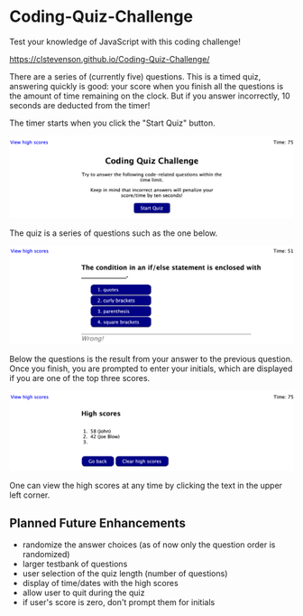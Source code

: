 # Coding-Quiz-Challenge

Test your knowledge of JavaScript with this coding challenge!

<https://clstevenson.github.io/Coding-Quiz-Challenge/>

There are a series of (currently five) questions. This is a timed quiz, answering quickly is good: your score when you finish all the questions is the amount of time remaining on the clock. But if you answer incorrectly, 10 seconds are deducted from the timer!

The timer starts when you click the "Start Quiz" button.

![Coding quiz launch page](assets/images/LaunchPage.png)

The quiz is a series of questions such as the one below.

![Quiz question](assets/images/QuizQuestion.png)

Below the questions is the result from your answer to the previous question. Once you finish, you are prompted to enter your initials, which are displayed if you are one of the top three scores.

![High scores](assets/images/HighScores.png)

One can view the high scores at any time by clicking the text in the upper left corner.

## Planned Future Enhancements

- randomize the answer choices (as of now only the question order is randomized)
- larger testbank of questions
- user selection of the quiz length (number of questions)
- display of time/dates with the high scores
- allow user to quit during the quiz
- if user's score is zero, don't prompt them for initials
